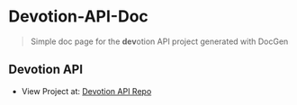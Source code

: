 # Devotion-API-Doc
> Simple doc page for the **dev**otion API project generated with DocGen 

## Devotion API
-   View Project at: [Devotion API Repo](https://github.com/Bibars-Shouk/Devotion-API) 
